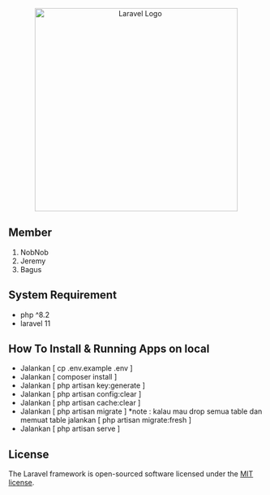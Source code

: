 <p align="center"><a href="https://laravel.com" target="_blank"><img src="https://raw.githubusercontent.com/laravel/art/master/logo-lockup/5%20SVG/2%20CMYK/1%20Full%20Color/laravel-logolockup-cmyk-red.svg" width="400" alt="Laravel Logo"></a></p>

## Member
1. NobNob
2. Jeremy
3. Bagus

## System Requirement
- php ^8.2
- laravel 11

## How To Install & Running Apps on local
- Jalankan [ cp .env.example .env ]
- Jalankan [ composer install ]
- Jalankan [ php artisan key:generate ]
- Jalankan [ php artisan config:clear ]
- Jalankan [ php artisan cache:clear ]
- Jalankan [ php artisan migrate ]
    *note : kalau mau drop semua table dan memuat table jalankan [ php artisan migrate:fresh ]
- Jalankan [ php artisan serve ]

## License

The Laravel framework is open-sourced software licensed under the [MIT license](https://opensource.org/licenses/MIT).
